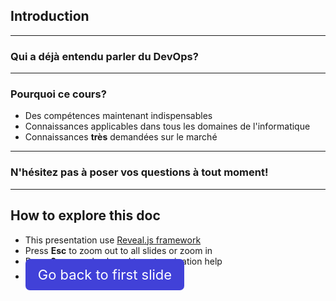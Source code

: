 ## Introduction

----

### Qui a déjà entendu parler du DevOps?

----

### Pourquoi ce cours?

* Des compétences maintenant indispensables
* Connaissances applicables dans tous les domaines de l'informatique
* Connaissances **très** demandées sur le marché

----

### N'hésitez pas à poser vos questions à tout moment!

----

## How to explore this doc

* This presentation use [Reveal.js framework](https://revealjs.com/#/)
* Press **Esc** to zoom out to all slides or zoom in
* Press **?** on your keyboard to get navigation help
* <a href="#/" style="font-size: 22px; background: #4141d8; text-decoration: none; padding: 20px; padding-top: 12px; padding-bottom: 12px; color: white; border-radius: 7px;">Go back to first slide</a>
